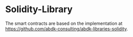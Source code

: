 # Solidity-Library

The smart contracts are based on the implementation at https://github.com/abdk-consulting/abdk-libraries-solidity.
